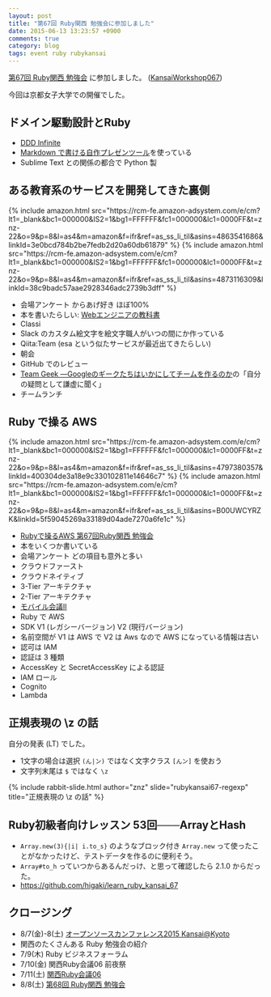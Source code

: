 ```yaml
---
layout: post
title: "第67回 Ruby関西 勉強会に参加しました"
date: 2015-06-13 13:23:57 +0900
comments: true
category: blog
tags: event ruby rubykansai
---
```

[第67回 Ruby関西 勉強会](https://rubykansai.doorkeeper.jp/events/23266 "第67回 Ruby関西 勉強会")
に参加しました。
([KansaiWorkshop067](https://github.com/rubykansai/workshops/wiki/Kansaiworkshop067))

今回は京都女子大学での開催でした。

<!--more-->

## ドメイン駆動設計とRuby

- [DDD Infinite](https://speakerdeck.com/ogom/ddd-infinite)
- [Markdown で書ける自作プレゼンツール](http://ogom.github.io/python-mcider/)を使っている
- Sublime Text との関係の都合で Python 製

## ある教育系のサービスを開発してきた裏側

<div class="amazon pull-right">
{% include amazon.html src="https://rcm-fe.amazon-adsystem.com/e/cm?lt1=_blank&bc1=000000&IS2=1&bg1=FFFFFF&fc1=000000&lc1=0000FF&t=znz-22&o=9&p=8&l=as4&m=amazon&f=ifr&ref=as_ss_li_til&asins=4863541686&linkId=3e0bcd784b2be7fedb2d20a60db61879" %}
{% include amazon.html src="https://rcm-fe.amazon-adsystem.com/e/cm?lt1=_blank&bc1=000000&IS2=1&bg1=FFFFFF&fc1=000000&lc1=0000FF&t=znz-22&o=9&p=8&l=as4&m=amazon&f=ifr&ref=as_ss_li_til&asins=4873116309&linkId=38c9badc57aae2928346adc2739b3dff" %}
</div>

- 会場アンケート からあげ好き ほぼ100%
- 本を書いたらしい: [Webエンジニアの教科書](http://amzn.to/2oMEJwj)
- Classi
- Slack のカスタム絵文字を絵文字職人がいつの間にか作っている
- Qiita:Team (esa という似たサービスが最近出てきたらしい)
- 朝会
- GitHub でのレビュー
- [Team Geek ―Googleのギークたちはいかにしてチームを作るのか](http://amzn.to/2H16gBt)の「自分の疑問として謙虚に聞く」
- チームランチ

## Ruby で操る AWS

<div class="amazon pull-right">
{% include amazon.html src="https://rcm-fe.amazon-adsystem.com/e/cm?lt1=_blank&bc1=000000&IS2=1&bg1=FFFFFF&fc1=000000&lc1=0000FF&t=znz-22&o=9&p=8&l=as4&m=amazon&f=ifr&ref=as_ss_li_til&asins=4797380357&linkId=400304de3a18e9c330102811e14646c7" %}
{% include amazon.html src="https://rcm-fe.amazon-adsystem.com/e/cm?lt1=_blank&bc1=000000&IS2=1&bg1=FFFFFF&fc1=000000&lc1=0000FF&t=znz-22&o=9&p=8&l=as4&m=amazon&f=ifr&ref=as_ss_li_til&asins=B00UWCYRZK&linkId=5f59045269a33189d04ade7270a6fe1c" %}
</div>

- [Rubyで操るAWS 第67回Ruby関西 勉強会](http://www.slideshare.net/takurosasaki/rubyaws-67ruby "Rubyで操るAWS 第67回Ruby関西 勉強会")
- 本をいくつか書いている
- 会場アンケート どの項目も意外と多い
- クラウドファースト
- クラウドネイティブ
- 3-Tier アーキテクチャ
- 2-Tier アーキテクチャ
- [モバイル会議Ⅱ](http://www.nri-net.com/mobileconf/spec.html)
- Ruby で AWS
- SDK V1 (レガシーバージョン) V2 (現行バージョン)
- 名前空間が V1 は AWS で V2 は Aws なので AWS になっている情報は古い
- 認可は IAM
- 認証は 3 種類
- AccessKey と SecretAccessKey による認証
- IAM ロール
- Cognito
- Lambda

## 正規表現の \z の話

自分の発表 (LT) でした。

- 1文字の場合は選択 `(ん|ン)` ではなく文字クラス `[んン]` を使おう
- 文字列末尾は `$` ではなく `\z`

{% include rabbit-slide.html author="znz" slide="rubykansai67-regexp" title="正規表現の \z の話" %}

## Ruby初級者向けレッスン 53回───ArrayとHash

- `Array.new(3){|i| i.to_s}` のようなブロック付き `Array.new` って使ったことがなかったけど、テストデータを作るのに便利そう。
- `Array#to_h` っていつからあるんだっけ、と思って確認したら 2.1.0 からだった。
- <https://github.com/higaki/learn_ruby_kansai_67>

## クロージング

- 8/7(金)-8(土) [オープンソースカンファレンス2015 Kansai@Kyoto](http://www.ospn.jp/osc2015-kyoto/ "オープンソースカンファレンス2015 Kansai@Kyoto")
- 関西のたくさんある Ruby 勉強会の紹介
- 7/9(木) Ruby ビジネスフォーラム
- 7/10(金) 関西Ruby会議06 前夜祭
- 7/11(土) [関西Ruby会議06](http://regional.rubykaigi.org/kansai06/)
- 8/8(土) [第68回 Ruby関西 勉強会](https://rubykansai.doorkeeper.jp/events/25693)

